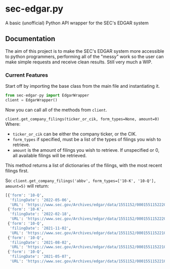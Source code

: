 # sec-edgar.py
A basic (unofficial) Python API wrapper for the SEC's EDGAR system

## Documentation

The aim of this project is to make the SEC's EDGAR system more accessible to python programmers, performing all of the "messy" work so the user can make simple requests and receive clean results.
Still very much a WIP.

### Current Features

Start off by importing the base class from the main file and instantiating it.
```py
from sec-edgar-py import EdgarWrapper
client = EdgarWrapper()
```
Now you can call all of the methods from `client`.

```client.get_company_filings(ticker_or_cik, form_types=None, amount=0)```
Where:
  * `ticker_or_cik` can be either the company ticker, or the CIK.
  * `form_types` if specified, must be a list of the types of filings you wish to retrieve.
  * `amount` is the amount of filings you wish to retrieve. If unspecified or 0, all available filings will be retrieved.

This method returns a list of dictionaries of the filings, with the most recent filings first.
 
So:
`client.get_company_filings('abbv', form_types=['10-K', '10-Q'], amount=5)`
will return:
```py
[{'form': '10-Q',
  'filingDate': '2022-05-06',
  'URL': 'https://www.sec.gov/Archives/edgar/data/1551152/000155115222000017/abbv-20220331.htm'},
 {'form': '10-K',
  'filingDate': '2022-02-18',
  'URL': 'https://www.sec.gov/Archives/edgar/data/1551152/000155115222000007/abbv-20211231.htm'},
 {'form': '10-Q',
  'filingDate': '2021-11-02',
  'URL': 'https://www.sec.gov/Archives/edgar/data/1551152/000155115221000031/abbv-20210930.htm'},
 {'form': '10-Q',
  'filingDate': '2021-08-02',
  'URL': 'https://www.sec.gov/Archives/edgar/data/1551152/000155115221000025/abbv-20210630.htm'},
 {'form': '10-Q',
  'filingDate': '2021-05-07',
  'URL': 'https://www.sec.gov/Archives/edgar/data/1551152/000155115221000016/abbv-20210331.htm'}]
  ```
  
